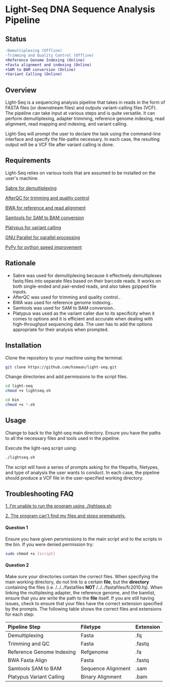 # Light-Seq DNA Sequence Analysis Pipeline

## Status

```diff
-Demultiplexing (Offline)
-Trimming and Quality Control (Offline)
+Reference Genome Indexing (Online)
+Fasta alignment and indexing (Online)
+SAM to BAM conversion (Online)
+Variant Calling (Online)
``` 


## Overview

Light-Seq is a sequencing analysis pipeline that takes in reads in the form of FASTA files (or downstream files) and outputs variant-calling files (VCF). The pipeline can take input at various steps and is quite versatile. It can perform demultiplexing, adapter trimming, reference genome indexing, read alignment, read mapping and indexing, and variant calling. 

Light-Seq will prompt the user to declare the task using the command-line interface and specify the file-paths necessary. In each case, the resulting output will be a VCF file after variant calling is done. 

## Requirements

Light-Seq relies on various tools that are assumed to be installed on the user's machine.

[Sabre for demultiplexing](https://github.com/najoshi/sabre)

[AfterQC for trimming and quality control](https://github.com/OpenGene/AfterQC)

[BWA for reference and read alignment](https://github.com/lh3/bwa)

[Samtools for SAM to BAM conversion](http://www.htslib.org/)

[Platypus for variant calling](https://github.com/andyrimmer/Platypus)

[GNU Parallel for parallel processing](https://www.gnu.org/software/parallel/)

[PyPy for python speed improvement](https://pypy.org/download.html)

## Rationale

* Sabre was used for demultiplexing because it effectively demultiplexes fastq files into separate files based on their barcode reads. It works on both single-ended and pair-ended reads, and also takes gzipped file inputs.
* AfterQC was used for trimming and quality control..
* BWA was used for reference genome indexing..
* Samtools was used for SAM to BAM conversion..
* Platypus was used as the variant caller due to its specificity when it comes to options and it is efficient and accurate when dealing with high-throughput sequencing data. The user has to add the options appropriate for their analysis when prompted. 

## Installation

Clone the repository to your machine using the terminal.

```bash
git clone https://github.com/hsmaan/light-seq.git
```

Change directories and add permissions to the script files.

```bash
cd light-seq
chmod +x lightseq.sh

cd bin
chmod +x *.sh
```

## Usage

Change to back to the light-seq main directory. Ensure you have the paths to all the necessary files and tools used in the pipeline.

Execute the light-seq script using:

```bash
./lightseq.sh
```
The script will have a series of prompts asking for the filepaths, filetypes, and type of analysis the user wants to conduct. In each case, the pipeline should produce a VCF file in the user-specified working directory.

## Troubleshooting FAQ

[1. I'm unable to run the program using ./lightseq.sh](#q1)

[2. The program can't find my files and stops prematurely.](#q2)

<a name="q1"></a>

####  Question 1
Ensure you have given persmissions to the main script and to the scripts in the bin. If you were denied permission try:

```bash
sudo chmod +x [script]
```
<a name="q2"></a>

#### Question 2
Make sure your directories contain the correct files. When specifying the main working directory, do not link to a certain      **file**, but the **directory** containing the files (i.e. /../../fastafiles **NOT** /../../fastafiles/fc2010.fq). When linking the multiplexing adapter, the reference genome, and the bamlist, ensure that you are write the path to the **file** itself. If you are still having issues, check to ensure that your files have the correct extension specified by the prompts. The following table shows the correct files and extensions for each step:


 | Pipeline Step        | Filetype           | Extension  |
 | :------------- |:-------------|:-----|
 | Demultiplexing      | Fasta | .fq  |
 | Trimming and QC      | Fasta      | .fastq  |
 | Reference Genome Indexing | Refgenome     | .fa  |
 | BWA Fasta Align | Fasta | .fastq |
 | Samtools SAM to BAM | Sequence Alignment | .sam |
 | Platypus Variant Calling | Binary Alignment | .bam | 
